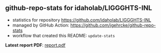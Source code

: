 ## github-repo-stats for idaholab/LIGGGHTS-INL

- statistics for repository https://github.com/idaholab/LIGGGHTS-INL
- managed by GitHub Action: https://github.com/jgehrcke/github-repo-stats
- workflow that created this README: `update-stats`

**Latest report PDF**: [report.pdf](https://github.com/idaholab/repository-statistics/raw/main/idaholab/LIGGGHTS-INL/latest-report/report.pdf)

